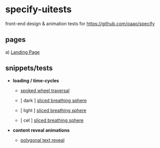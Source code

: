 # specify-uitests
front-end design &amp; animation tests for https://github.com/oaao/specify


## pages

a) [Landing Page](https://oaao.github.io/specify-uitests/pages/main/main.html)


## snippets/tests

- **loading / time-cycles**

    + [spoked wheel traversal](https://oaao.github.io/specify-uitests/animation/loading1/loading1.html)

    + [ dark ] [sliced breathing sphere](https://oaao.github.io/specify-uitests/animation/loading2/loading2.html)

    + [ light ] [sliced breathing sphere](https://oaao.github.io/specify-uitests/animation/loading2/loading2_soft.html)

    + [ cel ] [sliced breathing sphere](https://oaao.github.io/specify-uitests/animation/loading2/loading2_cel.html)

- **content reveal animations**

    + [polygonal text reveal](https://oaao.github.io/specify-uitests/animation/splash_reveal/poly.html)